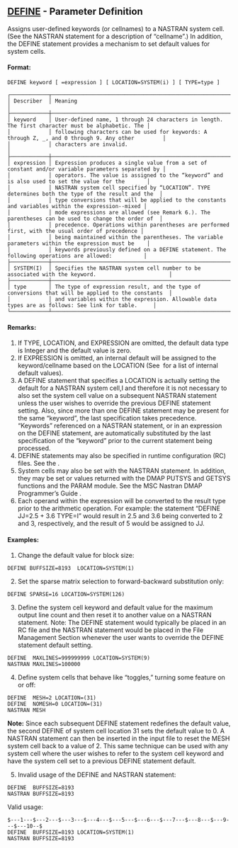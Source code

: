 ## [DEFINE](https://help.hexagonmi.com/bundle/MSC_Nastran_2022.4/page/Nastran_Combined_Book/qrg/fms/TOC.DEFINE.xhtml) - Parameter Definition

Assigns user-defined keywords (or cellnames) to a NASTRAN system cell. (See the NASTRAN statement for a description of “cellname”.) In addition, the DEFINE statement provides a mechanism to set default values for system cells.

#### Format:

```nastran
DEFINE keyword [ =expression ] [ LOCATION=SYSTEM(i) ] [ TYPE=type ]
```

```text
┌────────────┬───────────────────────────────────────────────────────────────────────────────────────────────────┐
│ Describer  │ Meaning                                                                                           │
├────────────┼───────────────────────────────────────────────────────────────────────────────────────────────────┤
│ keyword    │ User-defined name, 1 through 24 characters in length. The first character must be alphabetic. The │
│            │ following characters can be used for keywords: A through Z, _, and 0 through 9. Any other         │
│            │ characters are invalid.                                                                           │
├────────────┼───────────────────────────────────────────────────────────────────────────────────────────────────┤
│ expression │ Expression produces a single value from a set of constant and/or variable parameters separated by │
│            │ operators. The value is assigned to the “keyword” and is also used to set the value for the       │
│            │ NASTRAN system cell specified by “LOCATION”. TYPE determines both the type of the result and the  │
│            │ type conversions that will be applied to the constants and variables within the expression--mixed │
│            │ mode expressions are allowed (see Remark 6.). The parentheses can be used to change the order of  │
│            │ precedence. Operations within parentheses are performed first, with the usual order of precedence │
│            │ being maintained within the parentheses. The variable parameters within the expression must be    │
│            │ keywords previously defined on a DEFINE statement. The following operations are allowed:          │
├────────────┼───────────────────────────────────────────────────────────────────────────────────────────────────┤
│ SYSTEM(I)  │ Specifies the NASTRAN system cell number to be associated with the keyword.                       │
├────────────┼───────────────────────────────────────────────────────────────────────────────────────────────────┤
│ type       │ The type of expression result, and the type of conversions that will be applied to the constants  │
│            │ and variables within the expression. Allowable data types are as follows: See link for table.     │
└────────────┴───────────────────────────────────────────────────────────────────────────────────────────────────┘
```

#### Remarks:

1. If TYPE, LOCATION, and EXPRESSION are omitted, the default data type is Integer and the default value is zero.
2. If EXPRESSION is omitted, an internal default will be assigned to the keyword/cellname based on the LOCATION (See   for a list of internal default values).
3. A DEFINE statement that specifies a LOCATION is actually setting the default for a NASTRAN system cell,I and therefore it is not necessary to also set the system cell value on a subsequent NASTRAN statement unless the user wishes to override the previous DEFINE statement setting. Also, since more than one DEFINE statement may be present for the same “keyword”, the last specification takes precedence. “Keywords” referenced on a NASTRAN statement, or in an expression on the DEFINE statement, are automatically substituted by the last specification of the “keyword” prior to the current statement being processed.
4. DEFINE statements may also be specified in runtime configuration (RC) files. See the  .
5. System cells may also be set with the NASTRAN statement. In addition, they may be set or values returned with the DMAP PUTSYS and GETSYS functions and the PARAM module. See the  MSC Nastran DMAP Programmer’s Guide .
6. Each operand within the expression will be converted to the result type prior to the arithmetic operation. For example: the statement “DEFINE JJ=2.5 + 3.6 TYPE=I” would result in 2.5 and 3.6 being converted to 2 and 3, respectively, and the result of 5 would be assigned to JJ.

#### Examples:

1. Change the default value for block size:

```nastran
DEFINE BUFFSIZE=8193  LOCATION=SYSTEM(1)
```

2. Set the sparse matrix selection to forward-backward substitution only:

```nastran
DEFINE SPARSE=16 LOCATION=SYSTEM(126)
```

3. Define the system cell keyword and default value for the maximum output line count and then reset it to another value on a NASTRAN statement. Note: The DEFINE statement would typically be placed in an RC file and the NASTRAN statement would be placed in the File Management Section whenever the user wants to override the DEFINE statement default setting.

```nastran
DEFINE  MAXLINES=999999999 LOCATION=SYSTEM(9)
NASTRAN MAXLINES=100000
```

4. Define system cells that behave like “toggles,” turning some feature on or off:

```nastran
DEFINE  MESH=2 LOCATION=(31)
DEFINE  NOMESH=0 LOCATION=(31)
NASTRAN MESH
```

**Note:** Since each subsequent DEFINE statement redefines the default value, the second DEFINE of system cell location 31 sets the default value to 0. A NASTRAN statement can then be inserted in the input file to reset the MESH system cell back to a value of 2. This same technique can be used with any system cell where the user wishes to refer to the system cell keyword and have the system cell set to a previous DEFINE statement default.

5. Invalid usage of the DEFINE and NASTRAN statement:

```nastran
DEFINE  BUFFSIZE=8193
NASTRAN BUFFSIZE=8193
```

Valid usage:

```nastran
$---1---$---2---$---3---$---4---$---5---$---6---$---7---$---8---$---9---$---10--$
DEFINE  BUFFSIZE=8193 LOCATION=SYSTEM(1)
NASTRAN BUFFSIZE=8193
```
